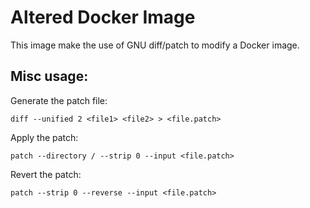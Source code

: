# Altered Docker Image

This image make the use of GNU diff/patch to modify a Docker image.

## Misc usage:

Generate the patch file:

```diff --unified 2 <file1> <file2> > <file.patch>```

Apply the patch:

```patch --directory / --strip 0 --input <file.patch>```

Revert the patch:

```patch --strip 0 --reverse --input <file.patch>```

